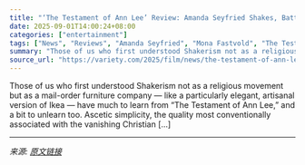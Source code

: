 ```yaml
---
title: "‘The Testament of Ann Lee’ Review: Amanda Seyfried Shakes, Battles and Extols in an Arresting Religious Biopic"
date: 2025-09-01T14:00:24+08:00
categories: ["entertainment"]
tags: ["News", "Reviews", "Amanda Seyfried", "Mona Fastvold", "The Testament of Ann Lee", "Venice Film Festival"]
summary: "Those of us who first understood Shakerism not as a religious movement but as a mail-order furniture company — like a particularly elegant, artisanal version of Ikea — have much to learn from &#8220;T"
source_url: "https://variety.com/2025/film/news/the-testament-of-ann-lee-review-amanda-seyfried-1236503769/"
---
```


Those of us who first understood Shakerism not as a religious movement but as a mail-order furniture company — like a particularly elegant, artisanal version of Ikea — have much to learn from &#8220;The Testament of Ann Lee,&#8221; and a bit to unlearn too. Ascetic simplicity, the quality most conventionally associated with the vanishing Christian [&#8230;]

---

*来源: [原文链接](https://variety.com/2025/film/news/the-testament-of-ann-lee-review-amanda-seyfried-1236503769/)*
